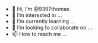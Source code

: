- 👋 Hi, I’m @9397thomae
- 👀 I’m interested in ...
- 🌱 I’m currently learning ...
- 💞️ I’m looking to collaborate on ...
- 📫 How to reach me ...

<!---
9397thomae/9397thomae is a ✨ special ✨ repository because its `README.md` (this file) appears on your GitHub profile.
You can click the Preview link to take a look at your changes.
--->
